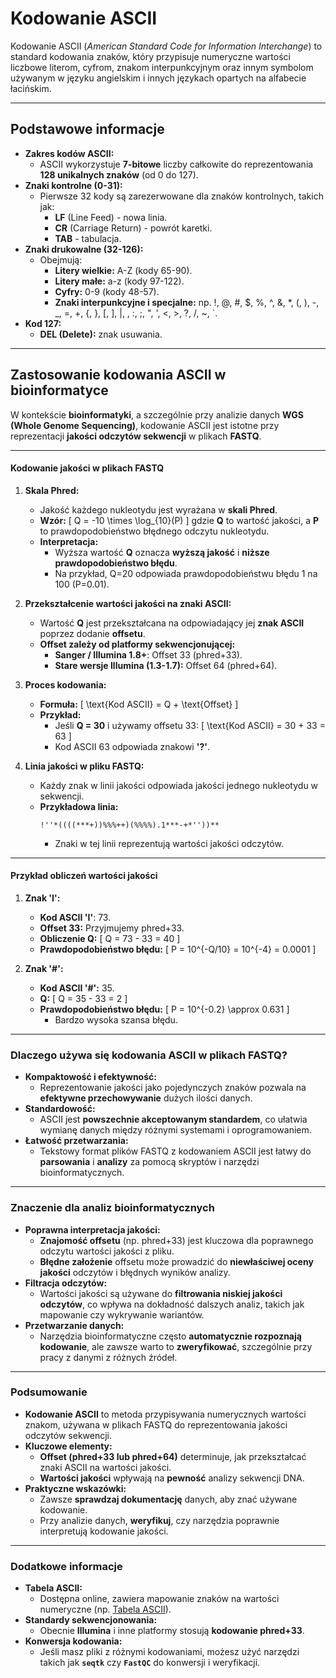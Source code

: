 # Kodowanie ASCII

Kodowanie ASCII (*American Standard Code for Information Interchange*) to standard kodowania znaków, który przypisuje numeryczne wartości liczbowe literom, cyfrom, znakom interpunkcyjnym oraz innym symbolom używanym w języku angielskim i innych językach opartych na alfabecie łacińskim.

---

## **Podstawowe informacje**

- **Zakres kodów ASCII:**
  - ASCII wykorzystuje **7-bitowe** liczby całkowite do reprezentowania **128 unikalnych znaków** (od 0 do 127).
- **Znaki kontrolne (0-31):**
  - Pierwsze 32 kody są zarezerwowane dla znaków kontrolnych, takich jak:
    - **LF** (Line Feed) - nowa linia.
    - **CR** (Carriage Return) - powrót karetki.
    - **TAB** - tabulacja.
- **Znaki drukowalne (32-126):**
  - Obejmują:
    - **Litery wielkie:** A-Z (kody 65-90).
    - **Litery małe:** a-z (kody 97-122).
    - **Cyfry:** 0-9 (kody 48-57).
    - **Znaki interpunkcyjne i specjalne:** np. !, @, #, $, %, ^, &, *, (, ), -, _, =, +, {, }, [, ], |, \, :, ;, ", ', <, >, ?, /, ~, `.
- **Kod 127:**
  - **DEL (Delete):** znak usuwania.

---

## **Zastosowanie kodowania ASCII w bioinformatyce**

W kontekście **bioinformatyki**, a szczególnie przy analizie danych **WGS (Whole Genome Sequencing)**, kodowanie ASCII jest istotne przy reprezentacji **jakości odczytów sekwencji** w plikach **FASTQ**.

---

#### **Kodowanie jakości w plikach FASTQ**

1. **Skala Phred:**
   - Jakość każdego nukleotydu jest wyrażana w **skali Phred**.
   - **Wzór:**
     \[
     Q = -10 \times \log_{10}(P)
     \]
     gdzie **Q** to wartość jakości, a **P** to prawdopodobieństwo błędnego odczytu nukleotydu.
   - **Interpretacja:**
     - Wyższa wartość **Q** oznacza **wyższą jakość** i **niższe prawdopodobieństwo błędu**.
     - Na przykład, Q=20 odpowiada prawdopodobieństwu błędu 1 na 100 (P=0.01).

2. **Przekształcenie wartości jakości na znaki ASCII:**
   - Wartość **Q** jest przekształcana na odpowiadający jej **znak ASCII** poprzez dodanie **offsetu**.
   - **Offset zależy od platformy sekwencjonującej:**
     - **Sanger / Illumina 1.8+**: Offset 33 (phred+33).
     - **Stare wersje Illumina (1.3-1.7):** Offset 64 (phred+64).

3. **Proces kodowania:**
   - **Formuła:**
     \[
     \text{Kod ASCII} = Q + \text{Offset}
     \]
   - **Przykład:**
     - Jeśli **Q = 30** i używamy offsetu 33:
       \[
       \text{Kod ASCII} = 30 + 33 = 63
       \]
     - Kod ASCII 63 odpowiada znakowi **'?'**.

4. **Linia jakości w pliku FASTQ:**
   - Każdy znak w linii jakości odpowiada jakości jednego nukleotydu w sekwencji.
   - **Przykładowa linia:**
     ```
     !''*((((***+))%%%++)(%%%%).1***-+*''))**
     ```
     - Znaki w tej linii reprezentują wartości jakości odczytów.

---

#### **Przykład obliczeń wartości jakości**

1. **Znak 'I':**
   - **Kod ASCII 'I'**: 73.
   - **Offset 33:** Przyjmujemy phred+33.
   - **Obliczenie Q:**
     \[
     Q = 73 - 33 = 40
     \]
   - **Prawdopodobieństwo błędu:**
     \[
     P = 10^{-Q/10} = 10^{-4} = 0.0001
     \]

2. **Znak '#':**
   - **Kod ASCII '#':** 35.
   - **Q:**
     \[
     Q = 35 - 33 = 2
     \]
   - **Prawdopodobieństwo błędu:**
     \[
     P = 10^{-0.2} \approx 0.631
     \]
     - Bardzo wysoka szansa błędu.

---

### **Dlaczego używa się kodowania ASCII w plikach FASTQ?**

- **Kompaktowość i efektywność:**
  - Reprezentowanie jakości jako pojedynczych znaków pozwala na **efektywne przechowywanie** dużych ilości danych.
- **Standardowość:**
  - ASCII jest **powszechnie akceptowanym standardem**, co ułatwia wymianę danych między różnymi systemami i oprogramowaniem.
- **Łatwość przetwarzania:**
  - Tekstowy format plików FASTQ z kodowaniem ASCII jest łatwy do **parsowania** i **analizy** za pomocą skryptów i narzędzi bioinformatycznych.

---

### **Znaczenie dla analiz bioinformatycznych**

- **Poprawna interpretacja jakości:**
  - **Znajomość offsetu** (np. phred+33) jest kluczowa dla poprawnego odczytu wartości jakości z pliku.
  - **Błędne założenie** offsetu może prowadzić do **niewłaściwej oceny jakości** odczytów i błędnych wyników analizy.
- **Filtracja odczytów:**
  - Wartości jakości są używane do **filtrowania niskiej jakości odczytów**, co wpływa na dokładność dalszych analiz, takich jak mapowanie czy wykrywanie wariantów.
- **Przetwarzanie danych:**
  - Narzędzia bioinformatyczne często **automatycznie rozpoznają kodowanie**, ale zawsze warto to **zweryfikować**, szczególnie przy pracy z danymi z różnych źródeł.

---

### **Podsumowanie**

- **Kodowanie ASCII** to metoda przypisywania numerycznych wartości znakom, używana w plikach FASTQ do reprezentowania jakości odczytów sekwencji.
- **Kluczowe elementy:**
  - **Offset (phred+33 lub phred+64)** determinuje, jak przekształcać znaki ASCII na wartości jakości.
  - **Wartości jakości** wpływają na **pewność** analizy sekwencji DNA.
- **Praktyczne wskazówki:**
  - Zawsze **sprawdzaj dokumentację** danych, aby znać używane kodowanie.
  - Przy analizie danych, **weryfikuj**, czy narzędzia poprawnie interpretują kodowanie jakości.

---

### **Dodatkowe informacje**

- **Tabela ASCII:**
  - Dostępna online, zawiera mapowanie znaków na wartości numeryczne (np. [Tabela ASCII](https://www.asciitable.com/)).
- **Standardy sekwencjonowania:**
  - Obecnie **Illumina** i inne platformy stosują **kodowanie phred+33**.
- **Konwersja kodowania:**
  - Jeśli masz pliki z różnymi kodowaniami, możesz użyć narzędzi takich jak **`seqtk`** czy **`FastQC`** do konwersji i weryfikacji.
